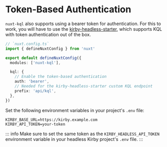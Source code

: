 # Token-Based Authentication

`nuxt-kql` also supports using a bearer token for authentication. For this to work, you will have to use the [kirby-headless-starter](https://github.com/johannschopplich/kirby-headless-starter), which supports KQL with token authentication out of the box.

```ts
// `nuxt.config.ts`
import { defineNuxtConfig } from 'nuxt'

export default defineNuxtConfig({
  modules: ['nuxt-kql'],

  kql: {
    // Enable the token-based authentication
    auth: 'bearer',
    // Needed for the kirby-headless-starter custom KQL endpoint
    prefix: 'api/kql',
  },
})
```

Set the following environment variables in your project's `.env` file:

```
KIRBY_BASE_URL=https://kirby.example.com
KIRBY_API_TOKEN=your-token
```

::: info
Make sure to set the same token as the `KIRBY_HEADLESS_API_TOKEN` environment variable in your headless Kirby project's `.env` file.
:::
